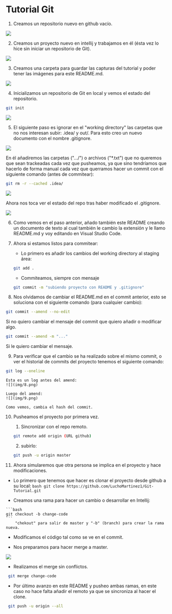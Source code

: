# Tutorial Git
1. Creamos un repositorio nuevo en github vacío.

![](img/1.png)

2. Creamos un proyecto nuevo en intellij y trabajamos en él (ésta vez lo hice sin iniciar un repositorio de Git).

![](img/2.png)

3. Creamos una carpeta para guardar las capturas del tutorial y poder tener las imágenes para este README.md.

![](img/3.png)

4. Inicializamos un repositorio de Git en local y vemos el estado del repositorio.

```bash
git init
```

![](img/4.png)

5. El siguiente paso es ignorar en el "working directory" las carpetas que no nos interesan subir: .idea/ y out/. Para esto creo un nuevo documento con el nombre .gitignore.

![](img/5.png)

En él añadiremos las carpetas (".../") o archivos ("*.txt") que no queremos que sean trackeadas cada vez que pusheamos, ya que sino tendríamos que hacerlo de forma manual cada vez que querramos hacer un commit con el siguiente comando (antes de commitear):

```bash
git rm -r --cached .idea/
```

![](img/6.png)

Ahora nos toca ver el estado del repo tras haber modificado el .gitignore.

![](img/7.png)

6. Como vemos en el paso anterior, añado también este README creando un documento de texto al cual también le cambio la extensión y le llamo README.md y voy editando en Visual Studio Code.

7. Ahora si estamos listos para commitear:
    - Lo primero es añadir los cambios del working directory al staging área:
    ```bash
    git add .
    ```
    - Commiteamos, siempre con mensaje

    ```bash
    git commit -m "subiendo proyecto con README y .gitignore"
    ```

8. Nos olvidamos de cambiar el README.md en el commit anterior, esto se soluciona con el siguiente comando (para cualquier cambio):

```bash
git commit --amend --no-edit
```
Si no quiero cambiar el mensaje del commit que quiero añadir o modificar algo.

```bash
git commit --amend -m "..."
```
Si le quiero cambiar el mensaje.

9. Para verificar que el cambio se ha realizado sobre el mismo commit, o ver el historial de commits del proyecto tenemos el siguiente comando:

```bash
git log --oneline
```
    Esta es un log antes del amend:
    ![](img/8.png)

    Luego del amend:
    ![](img/9.png)

    Como vemos, cambia el hash del commit.    

10. Pusheamos el proyecto por primera vez.

    1. Sincronizar con el repo remoto.

    ```bash
    git remote add origin (URL github)
    ```
    2. subirlo:

    ```bash
    git push -u origin master
    ```

11. Ahora simularemos que otra persona se implica en el proyecto y hace modificaciones.

   - Lo primero que tenemos que hacer es clonar el proyecto desde github a su local:
    ```bash
    git clone https://github.com/LuchoMartinez1/Git-Tutorial.git
    ```

   - Creamos una rama para hacer un cambio o desarrollar en Intellij:

    ```bash
    git checkout -b change-code
    ```
        "chekout" para salir de master y "-b" (branch) para crear la rama nueva. 

   - Modificamos el código tal como se ve en el commit.

   - Nos preparamos para hacer merge a master.

   ![](img/9.png)

   - Realizamos el merge sin conflictos.

   ```bash
    git merge change-code
   ```

   - Por último avanzo en este README y pusheo ambas ramas, en este caso no hace falta añadir el remoto ya que se sincroniza al hacer el clone.

   ```bash
    git push -u origin --all
   ```